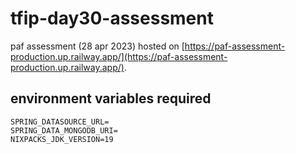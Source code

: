 # tfip-day30-assessment
paf assessment (28 apr 2023)
hosted on [https://paf-assessment-production.up.railway.app/](https://paf-assessment-production.up.railway.app/).
## environment variables required
```
SPRING_DATASOURCE_URL=
SPRING_DATA_MONGODB_URI=
NIXPACKS_JDK_VERSION=19
```
